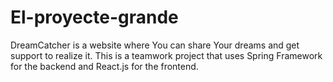 # El-proyecte-grande
DreamCatcher is a website where You can share Your dreams and get support to realize it. This is a teamwork project that uses Spring Framework for the backend and React.js for the frontend.
